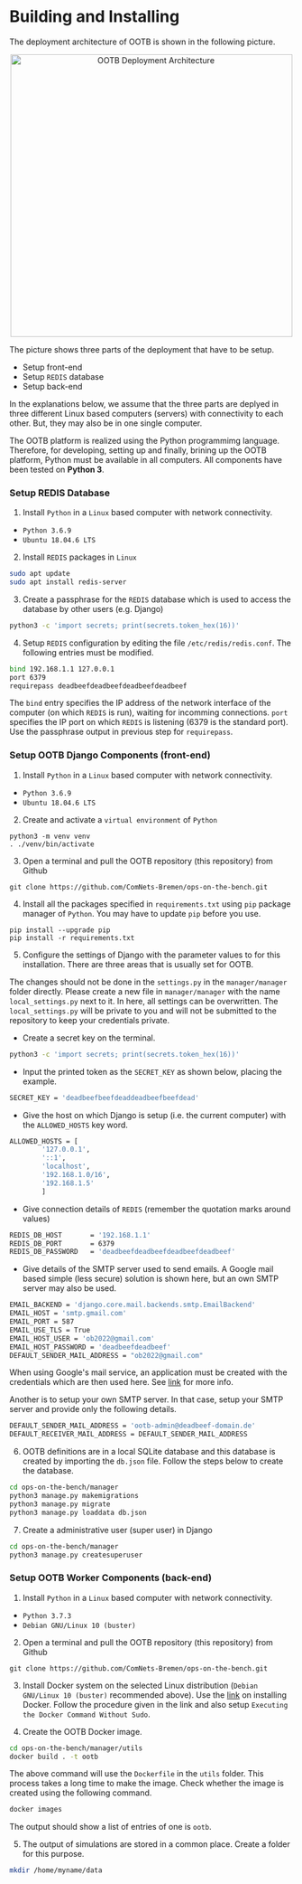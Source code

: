  
# Building and Installing

The deployment architecture of OOTB is shown in the following picture.

<p align="center">
<img src="res/pics/pootb-deployment.png" alt="OOTB Deployment Architecture" width="500"/>
</p>

The picture shows three parts of the deployment that have to be setup.

- Setup front-end
- Setup `REDIS` database
- Setup back-end

In the explanations below, we assume that the three parts are deplyed in three different Linux based computers (servers) with connectivity to each other. But, they may also be in one single computer.

The OOTB platform is realized using the Python programmimg language. Therefore, for developing, setting up and finally, brining up the OOTB platform, Python must be available in all computers. All components have been tested on **Python 3**.


### Setup REDIS Database




1. Install `Python` in a `Linux` based computer with network connectivity.

  - `Python 3.6.9`
  - `Ubuntu 18.04.6 LTS`

2. Install `REDIS` packages in `Linux`

```bash
sudo apt update
sudo apt install redis-server
```

3. Create a passphrase for the `REDIS` database which is used to access the database by other users (e.g. Django)

```bash
python3 -c 'import secrets; print(secrets.token_hex(16))'
```

4. Setup `REDIS` configuration by editing the file `/etc/redis/redis.conf`. The following entries must be modified.

```bash
bind 192.168.1.1 127.0.0.1
port 6379
requirepass deadbeefdeadbeefdeadbeefdeadbeef
```

The `bind` entry specifies the IP address of the network interface of the computer (on which `REDIS` is run), waiting for incomming connections. `port` specifies the IP port on which `REDIS` is listening (6379 is the standard port). Use the passphrase output in previous step for `requirepass`. 


### Setup OOTB Django Components (front-end)

1. Install `Python` in a `Linux` based computer with network connectivity.

  - `Python 3.6.9`
  - `Ubuntu 18.04.6 LTS`

2. Create and activate a `virtual environment` of `Python`

```
python3 -m venv venv
. ./venv/bin/activate
```

3. Open a terminal and pull the OOTB repository (this repository) from Github

```
git clone https://github.com/ComNets-Bremen/ops-on-the-bench.git
```

4. Install all the packages specified in `requirements.txt` using `pip` package manager of `Python`. You may have to update `pip` before you use.

```
pip install --upgrade pip
pip install -r requirements.txt
```

5. Configure the settings of Django with the parameter values to for this installation. There are three areas that is usually set for OOTB.

The changes should not be done in the `settings.py` in the `manager/manager` folder directly. Please create a new file in `manager/manager` with the name `local_settings.py` next to it. In here, all settings can be overwritten. The `local_settings.py` will be private to you and will not be submitted to the repository to keep your credentials private.

- Create a secret key on the terminal.

```bash
python3 -c 'import secrets; print(secrets.token_hex(16))'
```

- Input the printed token as the `SECRET_KEY` as shown below, placing the example.

```bash
SECRET_KEY = 'deadbeefbeefdeaddeadbeefbeefdead'
```

- Give the host on which Django is setup (i.e. the current computer) with the `ALLOWED_HOSTS` key word.

```bash
ALLOWED_HOSTS = [
        '127.0.0.1',
        '::1',
        'localhost',
        '192.168.1.0/16',
        '192.168.1.5'
        ]
```

- Give connection details of `REDIS` (remember the quotation marks around values)

```bash
REDIS_DB_HOST       = '192.168.1.1'
REDIS_DB_PORT       = 6379
REDIS_DB_PASSWORD   = 'deadbeefdeadbeefdeadbeefdeadbeef'
```

- Give details of the SMTP server used to send emails. A Google mail based simple (less secure) solution is shown here, but an own SMTP server may also be used.

```bash
EMAIL_BACKEND = 'django.core.mail.backends.smtp.EmailBackend'
EMAIL_HOST = 'smtp.gmail.com'
EMAIL_PORT = 587
EMAIL_USE_TLS = True
EMAIL_HOST_USER = 'ob2022@gmail.com'
EMAIL_HOST_PASSWORD = 'deadbeefdeadbeef'
DEFAULT_SENDER_MAIL_ADDRESS = "ob2022@gmail.com"
```
When using Google's mail service, an application must be created with the credentials which are then used here. See [link](https://data-flair.training/blogs/django-send-email/) for more info.

Another is to setup your own SMTP server. In that case, setup your SMTP server and provide only the following details.

```bash
DEFAULT_SENDER_MAIL_ADDRESS = 'ootb-admin@deadbeef-domain.de'
DEFAULT_RECEIVER_MAIL_ADDRESS = DEFAULT_SENDER_MAIL_ADDRESS
```


6. OOTB definitions  are in a local SQLite database and this database is created by importing the `db.json` file. Follow the steps below to create the database.

```bash
cd ops-on-the-bench/manager
python3 manage.py makemigrations
python3 manage.py migrate
python3 manage.py loaddata db.json
```

7. Create a administrative user (super user) in Django

```bash
cd ops-on-the-bench/manager
python3 manage.py createsuperuser
```



### Setup OOTB Worker Components (back-end)

1. Install `Python` in a `Linux` based computer with network connectivity.

  - `Python 3.7.3`
  - `Debian GNU/Linux 10 (buster)`

2. Open a terminal and pull the OOTB repository (this repository) from Github

```
git clone https://github.com/ComNets-Bremen/ops-on-the-bench.git
```

3. Install Docker system on the selected Linux distribution (`Debian GNU/Linux 10 (buster)` recommended above). Use the [link](https://www.digitalocean.com/community/tutorials/how-to-install-and-use-docker-on-debian-10) on installing Docker. Follow the procedure given in the link and also setup `Executing the Docker Command Without Sudo`.

4. Create the OOTB Docker image.

```bash
cd ops-on-the-bench/manager/utils
docker build . -t ootb
```

The above command will use the `Dockerfile` in the `utils` folder. This process takes a long time to make the image. Check whether the image is created using the following command.

```bash
docker images
```

The output should show a list of entries of one is `ootb`.

5. The output of simulations are stored in a common place. Create a folder for this purpose.

```bash
mkdir /home/myname/data
```

